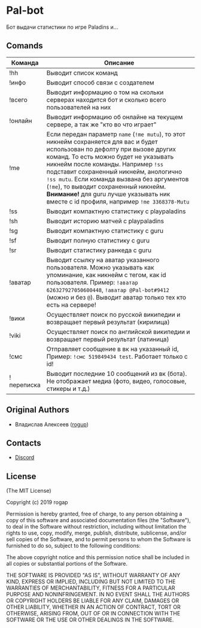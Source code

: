 # Pal-bot

Бот выдачи статистики по игре Paladins и...

## Comands

Команда       | Описание
--------------|-----------
!hh           | Выводит список команд
!инфо         | Выводит способ связи с создателем
!всего        | Выводит информацию о том на скольки серверах находится бот и сколько всего пользователей на них
!онлайн       | Выводит информацию об онлайне на текущем сервере, а так же "кто во что играет"
!me           | Если передан параметр `name` (`!me mutu`), то этот никнейм сохраняется для вас и будет использован по дефолту при вызове других команд. То есть можно будет не указывать никнейм после команды. Например `!ss` подставит сохраненный никнейм, анологично `!ss mutu`. Если команда вызвана без аргументов (`!me`), то выводит сохраненный никнейм. **Внимание!** для guru лучше указывать ник вместе с id профиля, например `!me 3368378-Mutu`
!ss           | Выводит компактную статистику с playpaladins
!sh           | Выводит историю матчей с playpaladins
!sg           | Выводит компактную статистику с guru
!sf           | Выводит полную статистику с guru
!sr           | Выводит статистику ранкеда с guru
!аватар       | Выводит ссылку на аватар указанного пользователя. Можно указывать как упоминание, как никнейм с тегом, как id пользователя. Пример: `!аватар 626327927050600448`, `!аватар @Pal-bot#9412 ` (можно и без `@`). Выводит аватар только тех кто есть на сервере!
!вики         | Осуществляет поиск по русской википедии и возвращает первый результат (кирилица)
!viki         | Осуществляет поиск по английской википедии и возвращает первый результат (латиница)
!смс          | Отправляет сообщение в вк на указанный id, Пример: `!смс 519849434 test`. Работает только с id!
!переписка    | Выводит последние 10 сообщений из вк (бота). Не отображает медиа (фото, видео, голосовые, стикеры и т.д.)

## Original Authors

  - Владислав Алексеев ([rogup](https://github.com/rogap))

## Contacts

  - [Discord](https://discord.gg/RG9WQtP)

## License

(The MIT License)

Copyright (c) 2019 rogap

Permission is hereby granted, free of charge, to any person obtaining a copy
of this software and associated documentation files (the "Software"), to deal
in the Software without restriction, including without limitation the rights
to use, copy, modify, merge, publish, distribute, sublicense, and/or sell
copies of the Software, and to permit persons to whom the Software is
furnished to do so, subject to the following conditions:

The above copyright notice and this permission notice shall be included in all
copies or substantial portions of the Software.

THE SOFTWARE IS PROVIDED "AS IS", WITHOUT WARRANTY OF ANY KIND, EXPRESS OR
IMPLIED, INCLUDING BUT NOT LIMITED TO THE WARRANTIES OF MERCHANTABILITY,
FITNESS FOR A PARTICULAR PURPOSE AND NONINFRINGEMENT. IN NO EVENT SHALL THE
AUTHORS OR COPYRIGHT HOLDERS BE LIABLE FOR ANY CLAIM, DAMAGES OR OTHER
LIABILITY, WHETHER IN AN ACTION OF CONTRACT, TORT OR OTHERWISE, ARISING FROM,
OUT OF OR IN CONNECTION WITH THE SOFTWARE OR THE USE OR OTHER DEALINGS IN THE
SOFTWARE.
